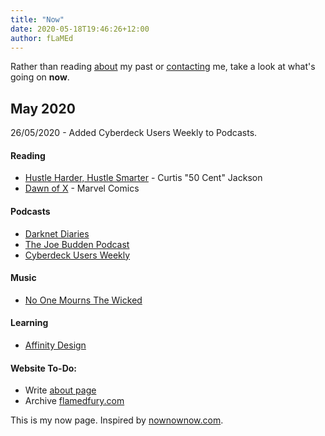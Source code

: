 ```yaml
---
title: "Now"
date: 2020-05-18T19:46:26+12:00
author: fLaMEd
---
```


Rather than reading [about](/about/) my past or [contacting](/contact/) me, take a look at what's going on **now**.

## May 2020

26/05/2020 - Added Cyberdeck Users Weekly to Podcasts.

#### Reading
* [Hustle Harder, Hustle Smarter](https://isbndb.com/book/9780062953803 "Hustle Harder, Hustle Smarter") - Curtis "50 Cent" Jackson  
* [Dawn of X](https://en.wikipedia.org/wiki/Dawn_of_X "Dawn of X") - Marvel Comics

#### Podcasts
* [Darknet Diaries](https://darknetdiaries.com/ "Darknet Diaries")  
* [The Joe Budden Podcast](https://joebuddenpod.com/ "The Joe Budden Podcast")
* [Cyberdeck Users Weekly](https://paul.lol/pod "Cyberdeck Users Weekly")

#### Music
* [No One Mourns The Wicked](https://bigghostlimited.bandcamp.com/album/no-one-mourns-the-wicked "No One Mourns The Wicked")

#### Learning
* [Affinity Design](https://affinity.serif.com/en-gb/designer/)

#### Website To-Do:
* Write [about page](/about/)
* Archive [flamedfury.com](https://flamedfury.com)

This is my now page. Inspired by [nownownow.com](https://nownownow.com/about). 